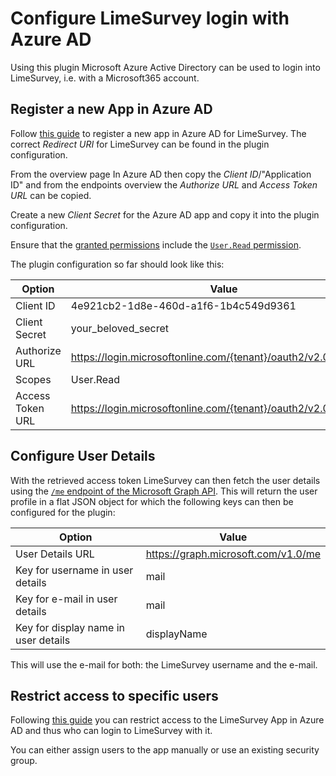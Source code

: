 # Configure LimeSurvey login with Azure AD

Using this plugin Microsoft Azure Active Directory can be used to login into LimeSurvey,
i.e. with a Microsoft365 account.

## Register a new App in Azure AD

Follow [this guide](https://docs.microsoft.com/en-us/azure/active-directory/develop/quickstart-register-app)
to register a new app in Azure AD for LimeSurvey. The correct _Redirect URI_ for LimeSurvey can be found
in the plugin configuration.

From the overview page In Azure AD then copy the _Client ID_/"Application ID" and from the endpoints overview
the _Authorize URL_ and _Access Token URL_ can be copied.

Create a new _Client Secret_ for the Azure AD app and copy it into the plugin configuration.

Ensure that the [granted permissions](https://docs.microsoft.com/en-us/azure/active-directory/develop/quickstart-configure-app-access-web-apis)
include the [`User.Read` permission](https://docs.microsoft.com/en-us/graph/permissions-reference#delegated-permissions-73).

The plugin configuration so far should look like this:

| Option           | Value                                                           |
|------------------|-----------------------------------------------------------------|
| Client ID        | 4e921cb2-1d8e-460d-a1f6-1b4c549d9361                            |
| Client Secret    | your_beloved_secret                                            |
| Authorize URL    | https://login.microsoftonline.com/{tenant}/oauth2/v2.0/authorize |
| Scopes           | User.Read                                                       |
| Access Token URL | https://login.microsoftonline.com/{tenant}/oauth2/v2.0/token    |

## Configure User Details

With the retrieved access token LimeSurvey can then fetch the user details using the
[`/me` endpoint of the Microsoft Graph API](https://docs.microsoft.com/en-us/graph/api/user-get).
This will return the user profile in a flat JSON object for which the following keys
can then be configured for the plugin:


| Option                               | Value                               |
|--------------------------------------|-------------------------------------|
| User Details URL                     | https://graph.microsoft.com/v1.0/me |
| Key for username in user details     | mail                                |
| Key for e-mail in user details       | mail                                |
| Key for display name in user details | displayName                         |

This will use the e-mail for both: the LimeSurvey username and the e-mail.

## Restrict access to specific users

Following [this guide](https://docs.microsoft.com/en-us/azure/active-directory/develop/howto-restrict-your-app-to-a-set-of-users)
you can restrict access to the LimeSurvey App in Azure AD and thus who can login to LimeSurvey with it.

You can either assign users to the app manually or use an existing security group.
